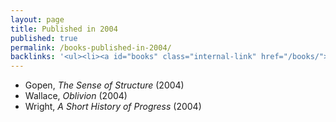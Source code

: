 ```yaml
---
layout: page
title: Published in 2004
published: true
permalink: /books-published-in-2004/
backlinks: '<ul><li><a id="books" class="internal-link" href="/books/">Books</a></li></ul>'
---
```


* Gopen, _The Sense of Structure_ (2004) 
* Wallace, _Oblivion_ (2004) 
* Wright, _A Short History of Progress_ (2004) 
